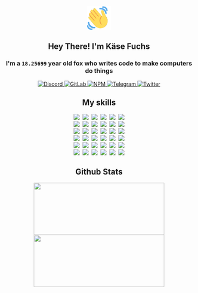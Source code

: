 <div><p align=center><img src=./resources/images/wave.gif width=64px height=64px></p><h2 align=center>Hey There! I'm Käse Fuchs</h2><h3 align=center>I'm a <code>18.25699</code> year old fox who writes code to make computers do things</h3><p align=center><a href=https://discord.com/users/507526681125322772><img alt=Discord src="https://img.shields.io/badge/Discord-5865F2?logo=discord&logoColor=white&style=flat-square#a75ceb9b73b31e0567540c354030b0a9"> </a><a href=https://gitlab.com/kasefuchs><img alt=GitLab src="https://img.shields.io/badge/GitLab-330F63?logo=gitlab&logoColor=white&style=flat-square#a75ceb9b73b31e0567540c354030b0a9"> </a><a href=https://npmjs.com/~kasefuchs><img alt=NPM src="https://img.shields.io/badge/NPM-CB3837?logo=npm&logoColor=white&style=flat-square#a75ceb9b73b31e0567540c354030b0a9"> </a><a href=https://t.me/kasefuchs><img alt=Telegram src="https://img.shields.io/badge/Telegram-2CA5E0?logo=telegram&logoColor=white&style=flat-square#a75ceb9b73b31e0567540c354030b0a9"> </a><a href=https://twitter.com/kasefuchs><img alt=Twitter src="https://img.shields.io/badge/Twitter-1DA1F2?logo=twitter&logoColor=white&style=flat-square#a75ceb9b73b31e0567540c354030b0a9"></a></p><h2 align=center>My skills</h2><p align=center><a href=https://aws.amazon.com/ ><picture><source srcset="https://skillicons.dev/icons?i=aws&theme=dark#a75ceb9b73b31e0567540c354030b0a9" media="(prefers-color-scheme: dark)"><source srcset="https://skillicons.dev/icons?i=aws&theme=light#a75ceb9b73b31e0567540c354030b0a9" media="(prefers-color-scheme: light), (prefers-color-scheme: no-preference)"><img src="https://skillicons.dev/icons?i=aws&theme=light#a75ceb9b73b31e0567540c354030b0a9"></picture></a>&nbsp;&nbsp;<a href=https://en.wikipedia.org/wiki/Bash_(Unix_shell)><picture><source srcset="https://skillicons.dev/icons?i=bash&theme=dark#a75ceb9b73b31e0567540c354030b0a9" media="(prefers-color-scheme: dark)"><source srcset="https://skillicons.dev/icons?i=bash&theme=light#a75ceb9b73b31e0567540c354030b0a9" media="(prefers-color-scheme: light), (prefers-color-scheme: no-preference)"><img src="https://skillicons.dev/icons?i=bash&theme=light#a75ceb9b73b31e0567540c354030b0a9"></picture></a>&nbsp;&nbsp;<a href=https://discord.com/developers/docs><picture><source srcset="https://skillicons.dev/icons?i=bots&theme=dark#a75ceb9b73b31e0567540c354030b0a9" media="(prefers-color-scheme: dark)"><source srcset="https://skillicons.dev/icons?i=bots&theme=light#a75ceb9b73b31e0567540c354030b0a9" media="(prefers-color-scheme: light), (prefers-color-scheme: no-preference)"><img src="https://skillicons.dev/icons?i=bots&theme=light#a75ceb9b73b31e0567540c354030b0a9"></picture></a>&nbsp;&nbsp;<a href=https://www.cloudflare.com/ ><picture><source srcset="https://skillicons.dev/icons?i=cloudflare&theme=dark#a75ceb9b73b31e0567540c354030b0a9" media="(prefers-color-scheme: dark)"><source srcset="https://skillicons.dev/icons?i=cloudflare&theme=light#a75ceb9b73b31e0567540c354030b0a9" media="(prefers-color-scheme: light), (prefers-color-scheme: no-preference)"><img src="https://skillicons.dev/icons?i=cloudflare&theme=light#a75ceb9b73b31e0567540c354030b0a9"></picture></a>&nbsp;&nbsp;<a href=https://en.wikipedia.org/wiki/CSS><picture><source srcset="https://skillicons.dev/icons?i=css&theme=dark#a75ceb9b73b31e0567540c354030b0a9" media="(prefers-color-scheme: dark)"><source srcset="https://skillicons.dev/icons?i=css&theme=light#a75ceb9b73b31e0567540c354030b0a9" media="(prefers-color-scheme: light), (prefers-color-scheme: no-preference)"><img src="https://skillicons.dev/icons?i=css&theme=light#a75ceb9b73b31e0567540c354030b0a9"></picture></a>&nbsp;&nbsp;<a href=https://www.docker.com/ ><picture><source srcset="https://skillicons.dev/icons?i=docker&theme=dark#a75ceb9b73b31e0567540c354030b0a9" media="(prefers-color-scheme: dark)"><source srcset="https://skillicons.dev/icons?i=docker&theme=light#a75ceb9b73b31e0567540c354030b0a9" media="(prefers-color-scheme: light), (prefers-color-scheme: no-preference)"><img src="https://skillicons.dev/icons?i=docker&theme=light#a75ceb9b73b31e0567540c354030b0a9"></picture></a><br><a href=https://www.electronjs.org/ ><picture><source srcset="https://skillicons.dev/icons?i=electron&theme=dark#a75ceb9b73b31e0567540c354030b0a9" media="(prefers-color-scheme: dark)"><source srcset="https://skillicons.dev/icons?i=electron&theme=light#a75ceb9b73b31e0567540c354030b0a9" media="(prefers-color-scheme: light), (prefers-color-scheme: no-preference)"><img src="https://skillicons.dev/icons?i=electron&theme=light#a75ceb9b73b31e0567540c354030b0a9"></picture></a>&nbsp;&nbsp;<a href=https://expressjs.com/ ><picture><source srcset="https://skillicons.dev/icons?i=express&theme=dark#a75ceb9b73b31e0567540c354030b0a9" media="(prefers-color-scheme: dark)"><source srcset="https://skillicons.dev/icons?i=express&theme=light#a75ceb9b73b31e0567540c354030b0a9" media="(prefers-color-scheme: light), (prefers-color-scheme: no-preference)"><img src="https://skillicons.dev/icons?i=express&theme=light#a75ceb9b73b31e0567540c354030b0a9"></picture></a>&nbsp;&nbsp;<a href=https://www.figma.com/ ><picture><source srcset="https://skillicons.dev/icons?i=figma&theme=dark#a75ceb9b73b31e0567540c354030b0a9" media="(prefers-color-scheme: dark)"><source srcset="https://skillicons.dev/icons?i=figma&theme=light#a75ceb9b73b31e0567540c354030b0a9" media="(prefers-color-scheme: light), (prefers-color-scheme: no-preference)"><img src="https://skillicons.dev/icons?i=figma&theme=light#a75ceb9b73b31e0567540c354030b0a9"></picture></a>&nbsp;&nbsp;<a href=https://firebase.google.com/ ><picture><source srcset="https://skillicons.dev/icons?i=firebase&theme=dark#a75ceb9b73b31e0567540c354030b0a9" media="(prefers-color-scheme: dark)"><source srcset="https://skillicons.dev/icons?i=firebase&theme=light#a75ceb9b73b31e0567540c354030b0a9" media="(prefers-color-scheme: light), (prefers-color-scheme: no-preference)"><img src="https://skillicons.dev/icons?i=firebase&theme=light#a75ceb9b73b31e0567540c354030b0a9"></picture></a>&nbsp;&nbsp;<a href=https://flask.palletsprojects.com/ ><picture><source srcset="https://skillicons.dev/icons?i=flask&theme=dark#a75ceb9b73b31e0567540c354030b0a9" media="(prefers-color-scheme: dark)"><source srcset="https://skillicons.dev/icons?i=flask&theme=light#a75ceb9b73b31e0567540c354030b0a9" media="(prefers-color-scheme: light), (prefers-color-scheme: no-preference)"><img src="https://skillicons.dev/icons?i=flask&theme=light#a75ceb9b73b31e0567540c354030b0a9"></picture></a>&nbsp;&nbsp;<a href=https://cloud.google.com/ ><picture><source srcset="https://skillicons.dev/icons?i=gcp&theme=dark#a75ceb9b73b31e0567540c354030b0a9" media="(prefers-color-scheme: dark)"><source srcset="https://skillicons.dev/icons?i=gcp&theme=light#a75ceb9b73b31e0567540c354030b0a9" media="(prefers-color-scheme: light), (prefers-color-scheme: no-preference)"><img src="https://skillicons.dev/icons?i=gcp&theme=light#a75ceb9b73b31e0567540c354030b0a9"></picture></a><br><a href=https://git-scm.com/ ><picture><source srcset="https://skillicons.dev/icons?i=git&theme=dark#a75ceb9b73b31e0567540c354030b0a9" media="(prefers-color-scheme: dark)"><source srcset="https://skillicons.dev/icons?i=git&theme=light#a75ceb9b73b31e0567540c354030b0a9" media="(prefers-color-scheme: light), (prefers-color-scheme: no-preference)"><img src="https://skillicons.dev/icons?i=git&theme=light#a75ceb9b73b31e0567540c354030b0a9"></picture></a>&nbsp;&nbsp;<a href=https://github.com/ ><picture><source srcset="https://skillicons.dev/icons?i=github&theme=dark#a75ceb9b73b31e0567540c354030b0a9" media="(prefers-color-scheme: dark)"><source srcset="https://skillicons.dev/icons?i=github&theme=light#a75ceb9b73b31e0567540c354030b0a9" media="(prefers-color-scheme: light), (prefers-color-scheme: no-preference)"><img src="https://skillicons.dev/icons?i=github&theme=light#a75ceb9b73b31e0567540c354030b0a9"></picture></a>&nbsp;&nbsp;<a href=https://gitlab.com/ ><picture><source srcset="https://skillicons.dev/icons?i=gitlab&theme=dark#a75ceb9b73b31e0567540c354030b0a9" media="(prefers-color-scheme: dark)"><source srcset="https://skillicons.dev/icons?i=gitlab&theme=light#a75ceb9b73b31e0567540c354030b0a9" media="(prefers-color-scheme: light), (prefers-color-scheme: no-preference)"><img src="https://skillicons.dev/icons?i=gitlab&theme=light#a75ceb9b73b31e0567540c354030b0a9"></picture></a>&nbsp;&nbsp;<a href=https://www.heroku.com/ ><picture><source srcset="https://skillicons.dev/icons?i=heroku&theme=dark#a75ceb9b73b31e0567540c354030b0a9" media="(prefers-color-scheme: dark)"><source srcset="https://skillicons.dev/icons?i=heroku&theme=light#a75ceb9b73b31e0567540c354030b0a9" media="(prefers-color-scheme: light), (prefers-color-scheme: no-preference)"><img src="https://skillicons.dev/icons?i=heroku&theme=light#a75ceb9b73b31e0567540c354030b0a9"></picture></a>&nbsp;&nbsp;<a href=https://en.wikipedia.org/wiki/HTML><picture><source srcset="https://skillicons.dev/icons?i=html&theme=dark#a75ceb9b73b31e0567540c354030b0a9" media="(prefers-color-scheme: dark)"><source srcset="https://skillicons.dev/icons?i=html&theme=light#a75ceb9b73b31e0567540c354030b0a9" media="(prefers-color-scheme: light), (prefers-color-scheme: no-preference)"><img src="https://skillicons.dev/icons?i=html&theme=light#a75ceb9b73b31e0567540c354030b0a9"></picture></a>&nbsp;&nbsp;<a href=https://en.wikipedia.org/wiki/JavaScript><picture><source srcset="https://skillicons.dev/icons?i=js&theme=dark#a75ceb9b73b31e0567540c354030b0a9" media="(prefers-color-scheme: dark)"><source srcset="https://skillicons.dev/icons?i=js&theme=light#a75ceb9b73b31e0567540c354030b0a9" media="(prefers-color-scheme: light), (prefers-color-scheme: no-preference)"><img src="https://skillicons.dev/icons?i=js&theme=light#a75ceb9b73b31e0567540c354030b0a9"></picture></a><br><a href=https://en.wikipedia.org/wiki/Linux><picture><source srcset="https://skillicons.dev/icons?i=linux&theme=dark#a75ceb9b73b31e0567540c354030b0a9" media="(prefers-color-scheme: dark)"><source srcset="https://skillicons.dev/icons?i=linux&theme=light#a75ceb9b73b31e0567540c354030b0a9" media="(prefers-color-scheme: light), (prefers-color-scheme: no-preference)"><img src="https://skillicons.dev/icons?i=linux&theme=light#a75ceb9b73b31e0567540c354030b0a9"></picture></a>&nbsp;&nbsp;<a href=https://mui.com/ ><picture><source srcset="https://skillicons.dev/icons?i=materialui&theme=dark#a75ceb9b73b31e0567540c354030b0a9" media="(prefers-color-scheme: dark)"><source srcset="https://skillicons.dev/icons?i=materialui&theme=light#a75ceb9b73b31e0567540c354030b0a9" media="(prefers-color-scheme: light), (prefers-color-scheme: no-preference)"><img src="https://skillicons.dev/icons?i=materialui&theme=light#a75ceb9b73b31e0567540c354030b0a9"></picture></a>&nbsp;&nbsp;<a href=https://en.wikipedia.org/wiki/Markdown><picture><source srcset="https://skillicons.dev/icons?i=md&theme=dark#a75ceb9b73b31e0567540c354030b0a9" media="(prefers-color-scheme: dark)"><source srcset="https://skillicons.dev/icons?i=md&theme=light#a75ceb9b73b31e0567540c354030b0a9" media="(prefers-color-scheme: light), (prefers-color-scheme: no-preference)"><img src="https://skillicons.dev/icons?i=md&theme=light#a75ceb9b73b31e0567540c354030b0a9"></picture></a>&nbsp;&nbsp;<a href=https://www.mongodb.com/ ><picture><source srcset="https://skillicons.dev/icons?i=mongodb&theme=dark#a75ceb9b73b31e0567540c354030b0a9" media="(prefers-color-scheme: dark)"><source srcset="https://skillicons.dev/icons?i=mongodb&theme=light#a75ceb9b73b31e0567540c354030b0a9" media="(prefers-color-scheme: light), (prefers-color-scheme: no-preference)"><img src="https://skillicons.dev/icons?i=mongodb&theme=light#a75ceb9b73b31e0567540c354030b0a9"></picture></a>&nbsp;&nbsp;<a href=https://www.mysql.com/ ><picture><source srcset="https://skillicons.dev/icons?i=mysql&theme=dark#a75ceb9b73b31e0567540c354030b0a9" media="(prefers-color-scheme: dark)"><source srcset="https://skillicons.dev/icons?i=mysql&theme=light#a75ceb9b73b31e0567540c354030b0a9" media="(prefers-color-scheme: light), (prefers-color-scheme: no-preference)"><img src="https://skillicons.dev/icons?i=mysql&theme=light#a75ceb9b73b31e0567540c354030b0a9"></picture></a>&nbsp;&nbsp;<a href=https://nextjs.org/ ><picture><source srcset="https://skillicons.dev/icons?i=nextjs&theme=dark#a75ceb9b73b31e0567540c354030b0a9" media="(prefers-color-scheme: dark)"><source srcset="https://skillicons.dev/icons?i=nextjs&theme=light#a75ceb9b73b31e0567540c354030b0a9" media="(prefers-color-scheme: light), (prefers-color-scheme: no-preference)"><img src="https://skillicons.dev/icons?i=nextjs&theme=light#a75ceb9b73b31e0567540c354030b0a9"></picture></a><br><a href=https://nodejs.org/en/ ><picture><source srcset="https://skillicons.dev/icons?i=nodejs&theme=dark#a75ceb9b73b31e0567540c354030b0a9" media="(prefers-color-scheme: dark)"><source srcset="https://skillicons.dev/icons?i=nodejs&theme=light#a75ceb9b73b31e0567540c354030b0a9" media="(prefers-color-scheme: light), (prefers-color-scheme: no-preference)"><img src="https://skillicons.dev/icons?i=nodejs&theme=light#a75ceb9b73b31e0567540c354030b0a9"></picture></a>&nbsp;&nbsp;<a href=https://www.postgresql.org/ ><picture><source srcset="https://skillicons.dev/icons?i=postgres&theme=dark#a75ceb9b73b31e0567540c354030b0a9" media="(prefers-color-scheme: dark)"><source srcset="https://skillicons.dev/icons?i=postgres&theme=light#a75ceb9b73b31e0567540c354030b0a9" media="(prefers-color-scheme: light), (prefers-color-scheme: no-preference)"><img src="https://skillicons.dev/icons?i=postgres&theme=light#a75ceb9b73b31e0567540c354030b0a9"></picture></a>&nbsp;&nbsp;<a href=https://learn.microsoft.com/en-us/powershell/ ><picture><source srcset="https://skillicons.dev/icons?i=powershell&theme=dark#a75ceb9b73b31e0567540c354030b0a9" media="(prefers-color-scheme: dark)"><source srcset="https://skillicons.dev/icons?i=powershell&theme=light#a75ceb9b73b31e0567540c354030b0a9" media="(prefers-color-scheme: light), (prefers-color-scheme: no-preference)"><img src="https://skillicons.dev/icons?i=powershell&theme=light#a75ceb9b73b31e0567540c354030b0a9"></picture></a>&nbsp;&nbsp;<a href=https://www.python.org/ ><picture><source srcset="https://skillicons.dev/icons?i=py&theme=dark#a75ceb9b73b31e0567540c354030b0a9" media="(prefers-color-scheme: dark)"><source srcset="https://skillicons.dev/icons?i=py&theme=light#a75ceb9b73b31e0567540c354030b0a9" media="(prefers-color-scheme: light), (prefers-color-scheme: no-preference)"><img src="https://skillicons.dev/icons?i=py&theme=light#a75ceb9b73b31e0567540c354030b0a9"></picture></a>&nbsp;&nbsp;<a href=https://www.raspberrypi.org/ ><picture><source srcset="https://skillicons.dev/icons?i=raspberrypi&theme=dark#a75ceb9b73b31e0567540c354030b0a9" media="(prefers-color-scheme: dark)"><source srcset="https://skillicons.dev/icons?i=raspberrypi&theme=light#a75ceb9b73b31e0567540c354030b0a9" media="(prefers-color-scheme: light), (prefers-color-scheme: no-preference)"><img src="https://skillicons.dev/icons?i=raspberrypi&theme=light#a75ceb9b73b31e0567540c354030b0a9"></picture></a>&nbsp;&nbsp;<a href=https://reactjs.org/ ><picture><source srcset="https://skillicons.dev/icons?i=react&theme=dark#a75ceb9b73b31e0567540c354030b0a9" media="(prefers-color-scheme: dark)"><source srcset="https://skillicons.dev/icons?i=react&theme=light#a75ceb9b73b31e0567540c354030b0a9" media="(prefers-color-scheme: light), (prefers-color-scheme: no-preference)"><img src="https://skillicons.dev/icons?i=react&theme=light#a75ceb9b73b31e0567540c354030b0a9"></picture></a><br><a href=https://redux.js.org/ ><picture><source srcset="https://skillicons.dev/icons?i=redux&theme=dark#a75ceb9b73b31e0567540c354030b0a9" media="(prefers-color-scheme: dark)"><source srcset="https://skillicons.dev/icons?i=redux&theme=light#a75ceb9b73b31e0567540c354030b0a9" media="(prefers-color-scheme: light), (prefers-color-scheme: no-preference)"><img src="https://skillicons.dev/icons?i=redux&theme=light#a75ceb9b73b31e0567540c354030b0a9"></picture></a>&nbsp;&nbsp;<a href=https://en.wikipedia.org/wiki/Regular_expression><picture><source srcset="https://skillicons.dev/icons?i=regex&theme=dark#a75ceb9b73b31e0567540c354030b0a9" media="(prefers-color-scheme: dark)"><source srcset="https://skillicons.dev/icons?i=regex&theme=light#a75ceb9b73b31e0567540c354030b0a9" media="(prefers-color-scheme: light), (prefers-color-scheme: no-preference)"><img src="https://skillicons.dev/icons?i=regex&theme=light#a75ceb9b73b31e0567540c354030b0a9"></picture></a>&nbsp;&nbsp;<a href=https://en.wikipedia.org/wiki/Sass_(stylesheet_language)><picture><source srcset="https://skillicons.dev/icons?i=sass&theme=dark#a75ceb9b73b31e0567540c354030b0a9" media="(prefers-color-scheme: dark)"><source srcset="https://skillicons.dev/icons?i=sass&theme=light#a75ceb9b73b31e0567540c354030b0a9" media="(prefers-color-scheme: light), (prefers-color-scheme: no-preference)"><img src="https://skillicons.dev/icons?i=sass&theme=light#a75ceb9b73b31e0567540c354030b0a9"></picture></a>&nbsp;&nbsp;<a href=https://www.typescriptlang.org/ ><picture><source srcset="https://skillicons.dev/icons?i=ts&theme=dark#a75ceb9b73b31e0567540c354030b0a9" media="(prefers-color-scheme: dark)"><source srcset="https://skillicons.dev/icons?i=ts&theme=light#a75ceb9b73b31e0567540c354030b0a9" media="(prefers-color-scheme: light), (prefers-color-scheme: no-preference)"><img src="https://skillicons.dev/icons?i=ts&theme=light#a75ceb9b73b31e0567540c354030b0a9"></picture></a>&nbsp;&nbsp;<a href=https://unity.com/ ><picture><source srcset="https://skillicons.dev/icons?i=unity&theme=dark#a75ceb9b73b31e0567540c354030b0a9" media="(prefers-color-scheme: dark)"><source srcset="https://skillicons.dev/icons?i=unity&theme=light#a75ceb9b73b31e0567540c354030b0a9" media="(prefers-color-scheme: light), (prefers-color-scheme: no-preference)"><img src="https://skillicons.dev/icons?i=unity&theme=light#a75ceb9b73b31e0567540c354030b0a9"></picture></a>&nbsp;&nbsp;<a href=https://workers.cloudflare.com/ ><picture><source srcset="https://skillicons.dev/icons?i=workers&theme=dark#a75ceb9b73b31e0567540c354030b0a9" media="(prefers-color-scheme: dark)"><source srcset="https://skillicons.dev/icons?i=workers&theme=light#a75ceb9b73b31e0567540c354030b0a9" media="(prefers-color-scheme: light), (prefers-color-scheme: no-preference)"><img src="https://skillicons.dev/icons?i=workers&theme=light#a75ceb9b73b31e0567540c354030b0a9"></picture></a><br></p><h2 align=center>Github Stats</h2><p align=center><picture><source srcset="https://github-readme-stats-kasefuchs.vercel.app/api/?count_private=true&hide_border=true&hide_rank=true&line_height=20&hide_title=true&username=Kasefuchs&theme=dark#a75ceb9b73b31e0567540c354030b0a9" media="(prefers-color-scheme: dark)"><source srcset="https://github-readme-stats-kasefuchs.vercel.app/api/?count_private=true&hide_border=true&hide_rank=true&line_height=20&hide_title=true&username=Kasefuchs&theme=light#a75ceb9b73b31e0567540c354030b0a9" media="(prefers-color-scheme: light), (prefers-color-scheme: no-preference)"><img align=middle width=350 height=140 src="https://github-readme-stats-kasefuchs.vercel.app/api/?count_private=true&hide_border=true&hide_rank=true&line_height=20&hide_title=true&username=Kasefuchs&theme=light#a75ceb9b73b31e0567540c354030b0a9"></picture><picture><source srcset="https://github-readme-stats-kasefuchs.vercel.app/api/top-langs/?count_private=true&hide_border=true&layout=compact&username=Kasefuchs&theme=dark#a75ceb9b73b31e0567540c354030b0a9" media="(prefers-color-scheme: dark)"><source srcset="https://github-readme-stats-kasefuchs.vercel.app/api/top-langs/?count_private=true&hide_border=true&layout=compact&username=Kasefuchs&theme=light#a75ceb9b73b31e0567540c354030b0a9" media="(prefers-color-scheme: light), (prefers-color-scheme: no-preference)"><img align=middle width=350 height=140 src="https://github-readme-stats-kasefuchs.vercel.app/api/top-langs/?count_private=true&hide_border=true&layout=compact&username=Kasefuchs&theme=light#a75ceb9b73b31e0567540c354030b0a9"></picture></p><img src="https://hit.yhype.me/github/profile?user_id=64592097#a75ceb9b73b31e0567540c354030b0a9" alt=""></div>